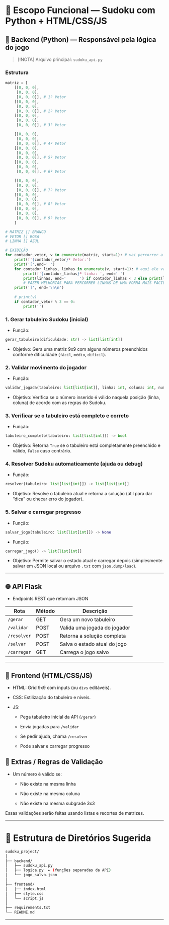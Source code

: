 # 🧠 Escopo Funcional — Sudoku com Python + HTML/CSS/JS


## 🔧 Backend (Python) — Responsável pela lógica do jogo

> [!NOTA]
> Arquivo principal: `sudoku_api.py`

### Estrutura

```python
matriz = [
    [[0, 0, 0],
     [0, 0, 0],
     [0, 0, 0]], # 1º Vetor
    [[0, 0, 0],
     [0, 0, 0],
     [0, 0, 0]], # 2º Vetor
    [[0, 0, 0],
     [0, 0, 0],
     [0, 0, 0]], # 3º Vetor

    [[0, 0, 0],
     [0, 0, 0],
     [0, 0, 0]], # 4º Vetor
    [[0, 0, 0],
     [0, 0, 0],
     [0, 0, 0]], # 5º Vetor
    [[0, 0, 0],
     [0, 0, 0],
     [0, 0, 0]], # 6º Vetor

    [[0, 0, 0],
     [0, 0, 0],
     [0, 0, 0]], # 7º Vetor
    [[0, 0, 0],
     [0, 0, 0],
     [0, 0, 0]], # 8º Vetor
    [[0, 0, 0],
     [0, 0, 0],
     [0, 0, 0]], # 9º Vetor
    ]

# MATRIZ [] BRANCO
# VETOR [] ROSA
# LINHA [] AZUL

# EXIBIÇÃO
for contador_vetor, v in enumerate(matriz, start=1): # vai percorrer a matriz completa voltando com os vetores
    print(f'{contador_vetor}º Vetor:')
    print('[',end=' ')
    for contador_linhas, linhas in enumerate(v, start=1): # aqui ele vai percorrer as linhas dos vetores retornando com as linhas de cada um
        print(f'{contador_linhas}ª linha: ', end=' ')
        print(linhas, end='      ') if contador_linhas < 3 else print(linhas, end=' ') # vai printar todas as linhas das do vetor escolhido logo
        # FAZER MELHORIAS PARA PERCORRER LINHAS DE UMA FORMA MAIS FACIL
    print(']', end='\n\n')
    
    # print(v)
    if contador_vetor % 3 == 0:
        print('')
```

### 1. Gerar tabuleiro Sudoku (inicial)

- Função: 
```python
gerar_tabuleiro(dificuldade: str) -> list[list[int]]
```

- Objetivo: Gera uma matriz 9x9 com alguns números preenchidos conforme dificuldade (`fácil`, `médio`, `difícil`).

### 2. Validar movimento do jogador

- Função: 
```python
validar_jogada(tabuleiro: list[list[int]], linha: int, coluna: int, numero: int) -> bool
```

- Objetivo: Verifica se o número inserido é válido naquela posição (linha, coluna) de acordo com as regras do Sudoku.

### 3. Verificar se o tabuleiro está completo e correto

- Função: 
```python
tabuleiro_completo(tabuleiro: list[list[int]]) -> bool
```

- Objetivo: Retorna `True` se o tabuleiro está completamente preenchido e válido, `False` caso contrário.

### 4. Resolver Sudoku automaticamente (ajuda ou debug)

- Função: 
```python
resolver(tabuleiro: list[list[int]]) -> list[list[int]]
```

- Objetivo: Resolve o tabuleiro atual e retorna a solução (útil para dar “dica” ou checar erro do jogador).

### 5. Salvar e carregar progresso

- Função: 
```python
salvar_jogo(tabuleiro: list[list[int]]) -> None
```

- Função: 
```python
carregar_jogo() -> list[list[int]]
```

- Objetivo: Permite salvar o estado atual e carregar depois (simplesmente salvar em JSON local ou arquivo `.txt` com `json.dump/load`).

---

## 🌐 API Flask
- Endpoints REST que retornam JSON

| Rota      |   Método  |          Descrição            |
| ---       |   ---     |           ---                 |
|`/gerar`     |	GET	    |Gera um novo tabuleiro         |
|`/validar`   |	POST	|Valida uma jogada do jogador   |
|`/resolver`  |	POST	|Retorna a solução completa     |
|`/salvar`    |	POST	|Salva o estado atual do jogo   |
|`/carregar`  |	GET	    |Carrega o jogo salvo           |

---

## 🎨 Frontend (HTML/CSS/JS)

- HTML: Grid 9x9 com inputs (ou `divs` editáveis).

- CSS: Estilização do tabuleiro e níveis.

- JS:

    - Pega tabuleiro inicial da API (`/gerar`)

    - Envia jogadas para `/validar`

    - Se pedir ajuda, chama `/resolver`

    - Pode salvar e carregar progresso

## 🧩 Extras / Regras de Validação

- Um número é válido se:

    - Não existe na mesma linha

    - Não existe na mesma coluna

    - Não existe na mesma subgrade 3x3

Essas validações serão feitas usando listas e recortes de matrizes.

---

# 📁 Estrutura de Diretórios Sugerida

```bash
sudoku_project/
│
├── backend/
│   ├── sudoku_api.py
│   ├── logica.py  ← (funções separadas da API)
│   └── jogo_salvo.json
│
├── frontend/
│   ├── index.html
│   ├── style.css
│   └── script.js
│
├── requirements.txt
└── README.md
```

---